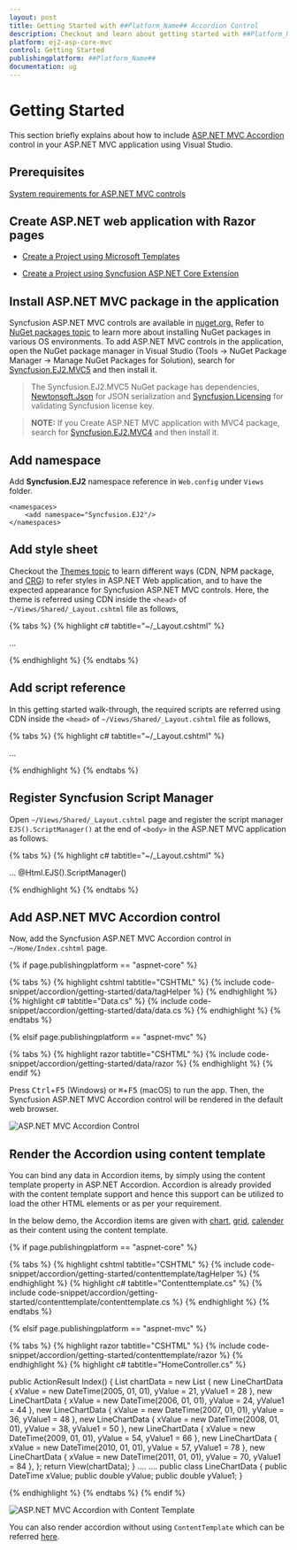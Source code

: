 ```yaml
---
layout: post
title: Getting Started with ##Platform_Name## Accordion Control
description: Checkout and learn about getting started with ##Platform_Name## Accordion control of Syncfusion Essential JS 2 and more details.
platform: ej2-asp-core-mvc
control: Getting Started
publishingplatform: ##Platform_Name##
documentation: ug
---
```



# Getting Started

This section briefly explains about how to include [ASP.NET MVC Accordion](https://www.syncfusion.com/aspnet-mvc-ui-controls/accordion) control in your ASP.NET MVC application using Visual Studio.

## Prerequisites

[System requirements for ASP.NET MVC controls](https://ej2.syncfusion.com/aspnetmvc/documentation/system-requirements)

## Create ASP.NET web application with Razor pages

* [Create a Project using Microsoft Templates](https://docs.microsoft.com/en-us/aspnet/core/tutorials/first-mvc-app/start-mvc?view=aspnetcore-6.0&tabs=visual-studio)

* [Create a Project using Syncfusion ASP.NET Core Extension](https://ej2.syncfusion.com/aspnetmvc/documentation/getting-started/project-template)

## Install ASP.NET MVC package in the application

Syncfusion ASP.NET MVC controls are available in [nuget.org.](https://www.nuget.org/packages?q=syncfusion.EJ2) Refer to [NuGet packages topic](https://ej2.syncfusion.com/aspnetmvc/documentation/nuget-packages) to learn more about installing NuGet packages in various OS environments. To add ASP.NET MVC controls in the application, open the NuGet package manager in Visual Studio (Tools → NuGet Package Manager → Manage NuGet Packages for Solution), search for [Syncfusion.EJ2.MVC5](https://www.nuget.org/packages/Syncfusion.EJ2.MVC5) and then install it.

> The Syncfusion.EJ2.MVC5 NuGet package has dependencies, [Newtonsoft.Json](https://www.nuget.org/packages/Newtonsoft.Json/) for JSON serialization and [Syncfusion.Licensing](https://www.nuget.org/packages/Syncfusion.Licensing/) for validating Syncfusion license key.

> **NOTE:** If you Create ASP.NET MVC application with MVC4 package, search for [Syncfusion.EJ2.MVC4](https://www.nuget.org/packages/Syncfusion.EJ2.MVC4) and then install it. 

## Add namespace

Add **Syncfusion.EJ2** namespace reference in `Web.config` under `Views` folder.

```
<namespaces>
    <add namespace="Syncfusion.EJ2"/>
</namespaces>
```

## Add style sheet

Checkout the [Themes topic](https://ej2.syncfusion.com/aspnetmvc/documentation/appearance/theme) to learn different ways (CDN, NPM package, and [CRG](https://ej2.syncfusion.com/aspnetmvc/documentation/common/custom-resource-generator)) to refer styles in ASP.NET Web application, and to have the expected appearance for Syncfusion ASP.NET MVC controls. Here, the theme is referred using CDN inside the `<head>` of `~/Views/Shared/_Layout.cshtml` file as follows,

{% tabs %}
{% highlight c# tabtitle="~/_Layout.cshtml" %}

<head>
    ...
    <!-- Syncfusion ASP.NET MVC controls styles -->
    <link rel="stylesheet" href="https://cdn.syncfusion.com/ej2/{{ site.ej2version }}/material.css" />
</head>

{% endhighlight %}
{% endtabs %}

## Add script reference

In this getting started walk-through, the required scripts are referred using CDN inside the `<head>` of `~/Views/Shared/_Layout.cshtml` file as follows,

{% tabs %}
{% highlight c# tabtitle="~/_Layout.cshtml" %}

<head>
    ...
    <!-- Syncfusion ASP.NET MVC controls scripts -->
    <script src="https://cdn.syncfusion.com/ej2/{{ site.ej2version }}/dist/ej2.min.js"></script>
</head>

{% endhighlight %}
{% endtabs %}

## Register Syncfusion Script Manager

Open `~/Views/Shared/_Layout.cshtml` page and register the script manager `EJS().ScriptManager()` at the end of `<body>` in the ASP.NET MVC application as follows. 

{% tabs %}
{% highlight c# tabtitle="~/_Layout.cshtml" %}

<body>
...
    <!-- Syncfusion ASP.NET MVC Script Manager -->
    @Html.EJS().ScriptManager()
</body>

{% endhighlight %}
{% endtabs %}

## Add ASP.NET MVC Accordion control

Now, add the Syncfusion ASP.NET MVC Accordion control in `~/Home/Index.cshtml` page.

{% if page.publishingplatform == "aspnet-core" %}

{% tabs %}
{% highlight cshtml tabtitle="CSHTML" %}
{% include code-snippet/accordion/getting-started/data/tagHelper %}
{% endhighlight %}
{% highlight c# tabtitle="Data.cs" %}
{% include code-snippet/accordion/getting-started/data/data.cs %}
{% endhighlight %}
{% endtabs %}

{% elsif page.publishingplatform == "aspnet-mvc" %}

{% tabs %}
{% highlight razor tabtitle="CSHTML" %}
{% include code-snippet/accordion/getting-started/data/razor %}
{% endhighlight %}
{% endif %}

Press <kbd>Ctrl</kbd>+<kbd>F5</kbd> (Windows) or <kbd>⌘</kbd>+<kbd>F5</kbd> (macOS) to run the app. Then, the Syncfusion ASP.NET MVC Accordion control will be rendered in the default web browser.

![ASP.NET MVC Accordion Control](images/accordion.PNG)

## Render the Accordion using content template

You can bind any data in Accordion items, by simply using the content template property in ASP.NET Accordion. Accordion is already provided with the content template support and hence this support can be utilized to load the other HTML elements or as per your requirement.

In the below demo, the Accordion items are given with [chart](../chart/getting-started), [grid](../grid/getting-started-mvc), [calender](../calendar/getting-started) as their content using the content template.

{% if page.publishingplatform == "aspnet-core" %}

{% tabs %}
{% highlight cshtml tabtitle="CSHTML" %}
{% include code-snippet/accordion/getting-started/contenttemplate/tagHelper %}
{% endhighlight %}
{% highlight c# tabtitle="Contenttemplate.cs" %}
{% include code-snippet/accordion/getting-started/contenttemplate/contenttemplate.cs %}
{% endhighlight %}
{% endtabs %}

{% elsif page.publishingplatform == "aspnet-mvc" %}

{% tabs %}
{% highlight razor tabtitle="CSHTML" %}
{% include code-snippet/accordion/getting-started/contenttemplate/razor %}
{% endhighlight %}
{% highlight c# tabtitle="HomeController.cs" %}

public ActionResult Index()
{
    List<LineChartData> chartData = new List<LineChartData>
    {
        new LineChartData { xValue = new DateTime(2005, 01, 01), yValue = 21, yValue1 = 28 },
        new LineChartData { xValue = new DateTime(2006, 01, 01), yValue = 24, yValue1 = 44 },
        new LineChartData { xValue = new DateTime(2007, 01, 01), yValue = 36, yValue1 = 48 },
        new LineChartData { xValue = new DateTime(2008, 01, 01), yValue = 38, yValue1 = 50 },
        new LineChartData { xValue = new DateTime(2009, 01, 01), yValue = 54, yValue1 = 66 },
        new LineChartData { xValue = new DateTime(2010, 01, 01), yValue = 57, yValue1 = 78 },
        new LineChartData { xValue = new DateTime(2011, 01, 01), yValue = 70, yValue1 = 84 },
    };
    return View(chartData);
}
....
....
public class LineChartData
{
    public DateTime xValue;
    public double yValue;
    public double yValue1;
}

{% endhighlight %}
{% endtabs %}
{% endif %}


![ASP.NET MVC Accordion with Content Template](images/contenttemplate.PNG)

You can also render accordion without using `ContentTemplate` which can be referred [here](../../accordion/how-to/set-the-nested-accordion).